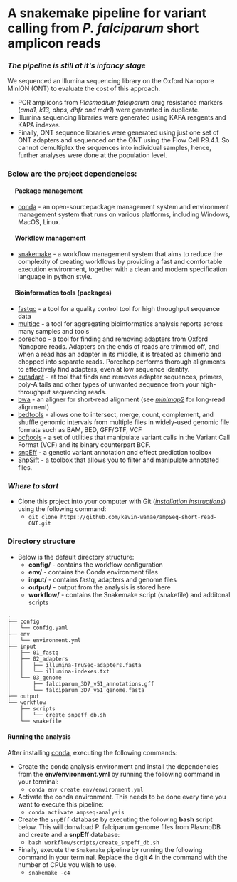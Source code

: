 
# A snakemake pipeline for variant calling from _P. falciparum_ short amplicon reads
### _The pipeline is still at it's infancy stage_



We sequenced an Illumina sequencing library on the Oxford Nanopore MinION (ONT) to evaluate the cost of this approach.
- PCR amplicons from _Plasmodium falciparum_ drug resistance markers (_ama1, k13, dhps, dhfr and mdr1_) were generated in duplicate.
- Illumina sequencing libraries were generated using KAPA reagents and KAPA indexes.
- Finally, ONT sequence libraries were generated using just one set of ONT adapters and sequenced on the ONT using the Flow Cell R9.4.1. So cannot demultiplex the sequences into individual samples, hence, further analyses were done at the population level.


### Below are the project dependencies:

#### &nbsp;&nbsp;&nbsp;&nbsp; Package management
- [conda](https://conda.io/projects/conda/en/latest/user-guide/install/index.html) - an open-sourcepackage management system and environment management system that runs on various platforms, including Windows, MacOS, Linux.

#### &nbsp;&nbsp;&nbsp;&nbsp; Workflow management
- [snakemake](https://anaconda.org/bioconda/snakemake) - a workflow management system that aims to reduce the complexity of creating workflows by providing a fast and comfortable execution environment, together with a clean and modern specification language in python style.


#### &nbsp;&nbsp;&nbsp;&nbsp; Bioinformatics tools (packages)
- [fastqc](https://anaconda.org/bioconda/fastqc) - a tool for a quality control tool for high throughput sequence data
- [multiqc](https://anaconda.org/bioconda/multiqc) - a tool for aggregating bioinformatics analysis reports across many samples and tools
- [porechop](https://anaconda.org/bioconda/porechop) - a tool for finding and removing adapters from Oxford Nanopore reads. Adapters on the ends of reads are trimmed off, and when a read has an adapter in its middle, it is treated as chimeric and chopped into separate reads. Porechop performs thorough alignments to effectively find adapters, even at low sequence identity.
- [cutadapt](https://anaconda.org/bioconda/cutadapt) - at tool that finds and removes adapter sequences, primers, poly-A tails and other types of unwanted sequence from your high-throughput sequencing reads.
- [bwa](https://anaconda.org/bioconda/bwa) - an aligner for short-read alignment (see [_minimap2_](https://anaconda.org/bioconda/minimap2) for long-read alignment)
- [bedtools](https://anaconda.org/bioconda/bedtools) - allows one to intersect, merge, count, complement, and shuffle genomic intervals from multiple files in widely-used genomic file formats such as BAM, BED, GFF/GTF, VCF
- [bcftools](https://anaconda.org/bioconda/bcftools) - a set of utilities that manipulate variant calls in the Variant Call Format (VCF) and its binary counterpart BCF.
- [snpEff](https://anaconda.org/bioconda/snpeff) - a genetic variant annotation and effect prediction toolbox
- [SnpSift](https://anaconda.org/bioconda/snpsift) - a toolbox that allows you to filter and manipulate annotated files.

### _Where to start_
- Clone this project into your computer with Git ([_installation instructions_](https://git-scm.com/book/en/v2/Getting-Started-Installing-Git)) using the following command:
  - `git clone https://github.com/kevin-wamae/ampSeq-short-read-ONT.git`

### Directory structure
- Below is the default directory structure:
    - **config/** - contains the workflow configuration
    - **env/**   - contains the Conda environment files
    - **input/** - contains fastq, adapters and genome files
    - **output/** - output from the analysis is stored here
    - **workflow/** - contains the Snakemake script (snakefile) and additonal scripts
```
.
├── config
│   └── config.yaml
├── env
│   └── environment.yml
├── input
│   ├── 01_fastq
│   ├── 02_adapters
│   │   ├── illumina-TruSeq-adapters.fasta
│   │   └── illumina-indexes.txt
│   └── 03_genome
│       ├── falciparum_3D7_v51_annotations.gff
│       └── falciparum_3D7_v51_genome.fasta
├── output
└── workflow
    ├── scripts
    │   └── create_snpeff_db.sh
    └── snakefile
```

#### Running the analysis
After installing [conda](https://conda.io/projects/conda/en/latest/user-guide/install/index.html), executing the following commands:
- Create the conda analysis environment and install the dependencies from the **env/environment.yml** by running the following command in your terminal:
  - `conda env create env/environment.yml`
- Activate the conda environment. This needs to be done every time you want to execute this pipeline:
  - `conda activate ampseq-analysis`
- Create the `snpEff` database by executing the following **bash** script below. This will donwload P. falciparum genome files from PlasmoDB and create and a **snpEff** database:
  - `bash workflow/scripts/create_snpeff_db.sh`
- Finally, execute the `Snakemake` pipeline by running the following command in your terminal. Replace the digit **4** in the command with the number of CPUs you wish to use.
  - `snakemake -c4`
